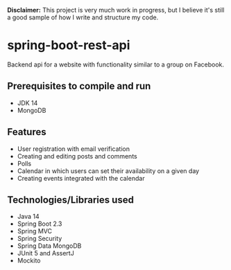 **Disclaimer:** This project is very much work in progress, but I believe it's still a good sample of how I write and structure my code.
# spring-boot-rest-api
Backend api for a website with functionality similar to a group on Facebook.
## Prerequisites to compile and run
- JDK 14
- MongoDB
## Features
- User registration with email verification
- Creating and editing posts and comments
- Polls
- Calendar in which users can set their availability on a given day
- Creating events integrated with the calendar
## Technologies/Libraries used
- Java 14
- Spring Boot 2.3
- Spring MVC
- Spring Security
- Spring Data MongoDB
- JUnit 5 and AssertJ
- Mockito
